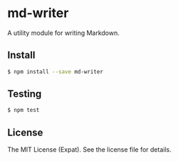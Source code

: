 md-writer
=========
A utility module for writing Markdown.

Install
-------
```sh
$ npm install --save md-writer
```

Testing
-------
```sh
$ npm test
```

License
-------
The MIT License (Expat). See the license file for details.
